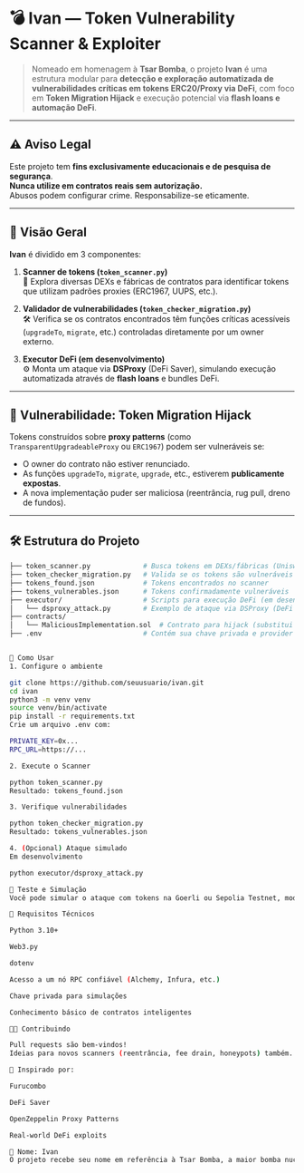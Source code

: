 # 💣 Ivan — Token Vulnerability Scanner & Exploiter

> Nomeado em homenagem à **Tsar Bomba**, o projeto **Ivan** é uma estrutura modular para **detecção e exploração automatizada de vulnerabilidades críticas em tokens ERC20/Proxy via DeFi**, com foco em **Token Migration Hijack** e execução potencial via **flash loans e automação DeFi**.

---

## ⚠️ Aviso Legal

Este projeto tem **fins exclusivamente educacionais e de pesquisa de segurança**.  
**Nunca utilize em contratos reais sem autorização.**  
Abusos podem configurar crime. Responsabilize-se eticamente.

---

## 🧠 Visão Geral

**Ivan** é dividido em 3 componentes:

1. **Scanner de tokens (`token_scanner.py`)**  
   🔎 Explora diversas DEXs e fábricas de contratos para identificar tokens que utilizam padrões proxies (ERC1967, UUPS, etc.).

2. **Validador de vulnerabilidades (`token_checker_migration.py`)**  
   🛠️ Verifica se os contratos encontrados têm funções críticas acessíveis (`upgradeTo`, `migrate`, etc.) controladas diretamente por um owner externo.

3. **Executor DeFi (em desenvolvimento)**  
   ⚙️ Monta um ataque via **DSProxy** (DeFi Saver), simulando execução automatizada através de **flash loans** e bundles DeFi.

---

## 🧬 Vulnerabilidade: Token Migration Hijack

Tokens construídos sobre **proxy patterns** (como `TransparentUpgradeableProxy` ou `ERC1967`) podem ser vulneráveis se:

- O owner do contrato não estiver renunciado.
- As funções `upgradeTo`, `migrate`, `upgrade`, etc., estiverem **publicamente expostas**.
- A nova implementação puder ser maliciosa (reentrância, rug pull, dreno de fundos).

---

## 🛠️ Estrutura do Projeto

```bash
├── token_scanner.py             # Busca tokens em DEXs/fábricas (UniswapV2, PancakeSwap, etc.)
├── token_checker_migration.py   # Valida se os tokens são vulneráveis a hijack
├── tokens_found.json            # Tokens encontrados no scanner
├── tokens_vulnerables.json      # Tokens confirmadamente vulneráveis
├── executor/                    # Scripts para execução DeFi (em desenvolvimento)
│   └── dsproxy_attack.py        # Exemplo de ataque via DSProxy (DeFi Saver)
├── contracts/
│   └── MaliciousImplementation.sol  # Contrato para hijack (substitui implementação legítima)
├── .env                         # Contém sua chave privada e provider URL


🚀 Como Usar
1. Configure o ambiente

git clone https://github.com/seuusuario/ivan.git
cd ivan
python3 -m venv venv
source venv/bin/activate
pip install -r requirements.txt
Crie um arquivo .env com:

PRIVATE_KEY=0x...
RPC_URL=https://...

2. Execute o Scanner

python token_scanner.py
Resultado: tokens_found.json

3. Verifique vulnerabilidades

python token_checker_migration.py
Resultado: tokens_vulnerables.json

4. (Opcional) Ataque simulado
Em desenvolvimento

python executor/dsproxy_attack.py

🧪 Teste e Simulação
Você pode simular o ataque com tokens na Goerli ou Sepolia Testnet, modificando os contratos para representar proxies vulneráveis.

📌 Requisitos Técnicos

Python 3.10+

Web3.py

dotenv

Acesso a um nó RPC confiável (Alchemy, Infura, etc.)

Chave privada para simulações

Conhecimento básico de contratos inteligentes

👨‍💻 Contribuindo

Pull requests são bem-vindos!
Ideias para novos scanners (reentrância, fee drain, honeypots) também.

🧠 Inspirado por:

Furucombo

DeFi Saver

OpenZeppelin Proxy Patterns

Real-world DeFi exploits

🧨 Nome: Ivan
O projeto recebe seu nome em referência à Tsar Bomba, a maior bomba nuclear já detonada, codinome "Ivan", refletindo o potencial devastador de falhas de segurança ignoradas em contratos DeFi.


